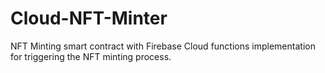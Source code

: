 # Cloud-NFT-Minter
NFT Minting smart contract with Firebase Cloud functions implementation for triggering the NFT minting process.
